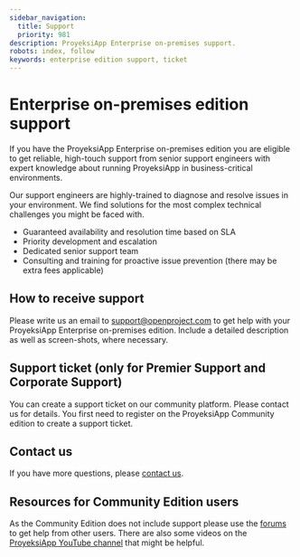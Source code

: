 ```yaml
---
sidebar_navigation:
  title: Support
  priority: 981
description: ProyeksiApp Enterprise on-premises support.
robots: index, follow
keywords: enterprise edition support, ticket
---
```

# Enterprise on-premises edition support

If you have the ProyeksiApp Enterprise on-premises edition you are eligible to get reliable, high-touch support from senior support engineers with expert knowledge about running ProyeksiApp in business-critical environments.

Our support engineers are highly-trained to diagnose and resolve  issues in your environment. We find solutions for the most complex technical challenges you might be faced with.

- Guaranteed availability and resolution time based on SLA
- Priority development and escalation
- Dedicated senior support team
- Consulting and training for proactive issue prevention (there may be extra fees applicable)

## How to receive support

Please write us an email to support@openproject.com to get help with your ProyeksiApp Enterprise on-premises edition. Include a detailed description as well as screen-shots, where necessary.

## Support ticket (only for Premier Support and Corporate Support)

You can create a support ticket on our community platform. Please contact us for details. You first need to register on the ProyeksiApp Community edition to create a support ticket.

## Contact us

If you have more questions, please [contact us](https://www.openproject.org/contact-us/).

## Resources for Community Edition users

As the Community Edition does not include support please use the [forums](https://community.openproject.com/projects/openproject/forums) to get help from other users. There are also some videos on the [ProyeksiApp YouTube channel](https://www.youtube.com/c/ProyeksiAppCommunity) that might be helpful.